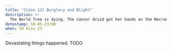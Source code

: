 ```yaml
---
title: "[Case 12] Burglary and Blight"
description: >-
  The World Tree is dying. The cancer druid got her hands on the Necronomicon, and writes "Yggdrasil" into it every day. The Warforged and elves hunt the druid fruitlessly, while one elven holy sorcerer has a bolder plan.
datestamp: 50-05-23/00
when: 50 Rixa 23
---
```


Devastating things happened. TODO
